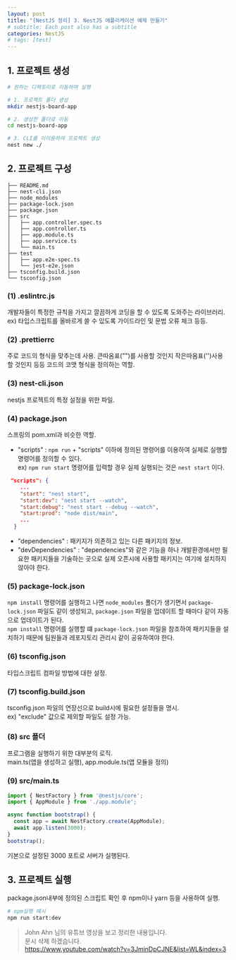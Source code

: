 ```yaml
---
layout: post
title: "[NestJS 정리] 3. NestJS 애플리케이션 예제 만들기"
# subtitle: Each post also has a subtitle
categories: NestJS
# tags: [test]
---
```


## 1. 프로젝트 생성
```bash
# 원하는 디렉토리로 이동하여 실행

# 1. 프로젝트 폴더 생성
mkdir nestjs-board-app

# 2. 생성한 폴더로 이동
cd nestjs-board-app

# 3. CLI를 이이용하여 프로젝트 생성
nest new ./
```

## 2. 프로젝트 구성
```
├── README.md
├── nest-cli.json
├── node_modules
├── package-lock.json
├── package.json
├── src
│   ├── app.controller.spec.ts
│   ├── app.controller.ts
│   ├── app.module.ts
│   ├── app.service.ts
│   └── main.ts
├── test
│   ├── app.e2e-spec.ts
│   └── jest-e2e.json
├── tsconfig.build.json
└── tsconfig.json
```
### (1) .eslintrc.js
개발자들이 특정한 규칙을 가지고 깔끔하게 코딩을 할 수 있도록 도와주는 라이브러리.  
ex) 타입스크립트를 올바르게 쓸 수 있도록 가이드라인 및 문법 오류 체크 등등.

### (2) .prettierrc
주로 코드의 형식을 맞추는데 사용.
큰따옴표("")를 사용할 것인지 작은따옴표('')사용 할 것인지 등등 코드의 코맷 형식을 정의하는 역할.

### (3) nest-cli.json
nestjs 프로젝트의 특정 설정을 위한 파일.

### (4) package.json
스프링의 pom.xml과 비슷한 역할.  
- "scripts" : `npm run` + "scripts" 이하에 정의된 명령어를 이용하여 실제로 실행할 명령어를 정의할 수 있다.  
ex) `npm run start` 명령어를 입력할 경우 실제 실행되는 것은 `nest start` 이다.
```json
 "scripts": {
    ...
    "start": "nest start",
    "start:dev": "nest start --watch",
    "start:debug": "nest start --debug --watch",
    "start:prod": "node dist/main",
    ...
  }
```
- "dependencies" : 패키지가 의존하고 있는 다른 패키지의 정보.  
- "devDependencies" : "dependencies"와 같은 기능을 하나 개발환경에서만 필요한 패키지들을 기술하는 곳으로 실제 오픈시에 사용할 패키지는 여기에 설치하지 않아야 한다.


### (5) package-lock.json
`npm install` 명령어를 실행하고 나면 `node_modules` 폴더가 생기면서 `package-lock.json` 파일도 같이 생성되고, `package.json` 파일을 업데이트 할 때마다 같이 자동으로 업데이트가 된다.  
`npm install` 명령어를 실행할 떄 `package-lock.json` 파일을 참조하여 패키지들을 설치하기 때문에 팀원들과 레포지토리 관리시 같이 공유하여야 한다.

### (6) tsconfig.json
타입스크립트 컴파일 방법에 대한 설정.

### (7) tsconfig.build.json
tsconfig.json 파일의 연장선으로 build시에 필요한 설정들을 명시.  
ex) "exclude" 값으로 제외할 파일도 설정 가능.

### (8) src 폴더
프로그램을 실행하기 위한 대부분의 로직.  
main.ts(앱을 생성하고 실행), app.module.ts(앱 모듈을 정의)

### (9) src/main.ts
```typescript
import { NestFactory } from '@nestjs/core';
import { AppModule } from './app.module';

async function bootstrap() {
  const app = await NestFactory.create(AppModule);
  await app.listen(3000);
}
bootstrap();
```
기본으로 설정된 3000 포트로 서버가 실행된다.

## 3. 프로젝트 실행
package.json내부에 정의된 스크립트 확인 후 npm이나 yarn 등을 사용하여 실행.  

```bash
# npm실행 예시
npm run start:dev
```


>John Ahn 님의 유튜브 영상을 보고 정리한 내용입니다.  
문시 삭제 하겠습니다.  
https://www.youtube.com/watch?v=3JminDpCJNE&list=WL&index=3
